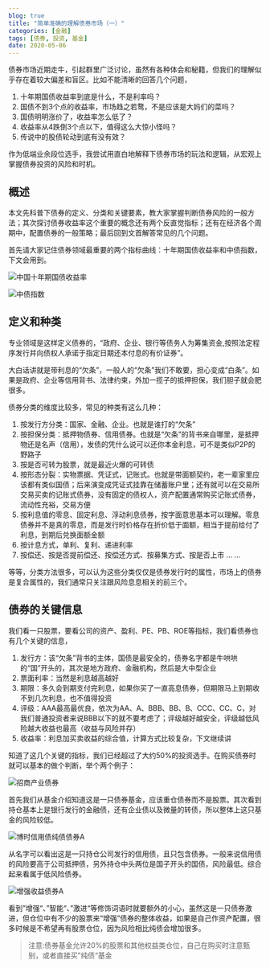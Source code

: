 ```yaml
---
blog: true
title: "简单准确的理解债券市场（一）"
categories: [金融]
tags: [债券, 投资, 基金]
date: 2020-05-06
---
```


债券市场近期走牛，引起群里广泛讨论，虽然有各种体会和秘籍，但我们的理解似乎存在着较大偏差和盲区。比如不能清晰的回答几个问题，

1. 十年期国债收益率到底是什么，不是利率吗？
2. 国债不到3个点的收益率，市场趋之若鹜，不是应该是大妈们的菜吗？
3. 国债明明涨价了，收益率怎么低了？
4. 收益率从4跌倒3个点以下，值得这么大惊小怪吗？
5. 传说中的股债轮动到底有没有效？

作为低端业余段位选手，我尝试用直白地解释下债券市场的玩法和逻辑，从宏观上掌握债券投资的风险和时机。

## 概述
本文先科普下债券的定义、分类和关键要素，教大家掌握判断债券风险的一般方法；其次探讨债券收益率这个重要的概念还有两个反直觉指标；还有在经济各个周期中，配置债券的一般策略；最后回到文首解答常见的几个问题。

首先请大家记住债券领域最重要的两个指标曲线：十年期国债收益率和中债指数，下文会用到。

![中国十年期国债收益率](https://raw.githubusercontent.com/leeleilei/leeleilei.github.io/master/assets/images/%E4%B8%AD%E5%9B%BD%E5%8D%81%E5%B9%B4%E6%9C%9F%E5%9B%BD%E5%80%BA%E6%94%B6%E7%9B%8A%E7%8E%87.png)

![中债指数](https://raw.githubusercontent.com/leeleilei/leeleilei.github.io/master/assets/images/%E4%B8%AD%E5%80%BA%E6%8C%87%E6%95%B0.png)

## 定义和种类
专业领域是这样定义债券的，“政府、企业、银行等债务人为筹集资金,按照法定程序发行并向债权人承诺于指定日期还本付息的有价证券”。

大白话讲就是带利息的“欠条”，一般人的“欠条”我们不敢要，担心变成“白条”。如果是政府、企业等信用背书、法律约束，外加一揽子的抵押担保，我们胆子就会肥很多。

债券分类的维度比较多，常见的种类有这么几种：

1. 按发行方分类：国家、金融、企业。也就是谁打的“欠条”
2. 按担保分类：抵押物债券、信用债券。也就是“欠条”的背书来自哪里，是抵押物还是名声（信用），发债的凭什么说可以还你本金利息，可不是类似P2P的野路子
3. 按是否可转为股票，就是最近火爆的可转债
4. 按形态分裂：实物票据、凭证式，记账式。也就是带面额契约，老一辈家里应该都有类似国债；后来演变成凭证式挂靠在储蓄账户里；还有就可以在交易所交易买卖的记账式债券，没有固定的债权人，资产配置通常购买记账式债券，流动性充裕，交易方便
5. 按利息值的零息、固定利息、浮动利息债券，按字面意思基本可以理解。零息债券并不是真的零息，而是发行时价格存在折价低于面额，相当于提前给付了利息，到期后兑换面额金额
6. 按计息方式，单利、复利、递进利率
7. 按偿还、按是否提前偿还、按偿还方式、按募集方式、按是否上市 ... ...

等等，分类方法很多，可以认为这些分类仅仅是债券发行时的属性，市场上的债券是复合属性的，我们通常只关注跟风险息息相关的前三个。

## 债券的关键信息
我们看一只股票，要看公司的资产、盈利、PE、PB、ROE等指标，我们看债券也有几个关键的信息，

1. 发行方：该“欠条”背书的主体，国债是最安全的，债券名字都是牛哄哄的“国”开头的，其次是地方政府、金融机构，然后是大中型企业
1. 票面利率：当然是利息越高越好
1. 期限：多久会到期支付完利息，如果你买了一直高息债券，但期限马上到期收不到几次利息，也不值得投资
1. 评级：AAA最高最优良，依次为AA、A、BBB、BB、B、CCC、CC、C，对我们普通投资者来说BBB以下的就不要考虑了；评级越好越安全，评级越低风险越大收益也最高（收益与风险并存）
2. 收益率：利息加买卖收益的综合值，计算方式比较复杂，下文继续讲

知道了这几个关键的指标，我们已经超过了大约50%的投资选手。在购买债券时就可以基本的做个判断，举个两个例子：

![招商产业债券](https://raw.githubusercontent.com/leeleilei/leeleilei.github.io/master/assets/images/%E6%8B%9B%E5%95%86%E4%BA%A7%E4%B8%9A%E5%80%BA%E5%88%B8.png)

首先我们从基金介绍知道这是一只债券基金，应该重仓债券而不是股票。其次看到持仓基本上是银行发行的金融债，还有企业债以及微量的转债，所以整体上这只基金的风险较低。

![博时信用债纯债债券A](https://raw.githubusercontent.com/leeleilei/leeleilei.github.io/master/assets/images/%E5%8D%9A%E6%97%B6%E4%BF%A1%E7%94%A8%E5%80%BA%E7%BA%AF%E5%80%BA%E5%80%BA%E5%88%B8A.png)

从名字可以看出这是一只持仓公司发行的信用债，且只包含债券。一般来说信用债的风险要高于公司抵押债，另外持仓中头两位是国子开头的国债，风险最低。综合起来看属于低风险债券。

![增强收益债券A](https://raw.githubusercontent.com/leeleilei/leeleilei.github.io/master/assets/images/%E5%A2%9E%E5%BC%BA%E6%94%B6%E7%9B%8A%E5%80%BA%E5%88%B8A.png)

看到”增强“、”智能“、”激进“等修饰词语时就要额外的小心，虽然这是一只债券激进，但仓位中有不少的股票来“增强”债券的整体收益，如果是自己作资产配置，很多时候是不希望再有股票仓位，因为风险相比纯债会增加很多。

>注意:债券基金允许20%的股票和其他权益类仓位，自己在购买时注意甄别，或者直接买”纯债“基金

